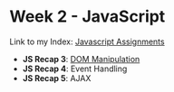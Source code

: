 # Week 2 - JavaScript

Link to my Index: [Javascript Assignments](https://users.metropolia.fi/~onnikiv/Web-Sovelluskehitys/Week-2/)


- **JS Recap 3**: [DOM Manipulation](#)
- **JS Recap 4**: Event Handling
- **JS Recap 5**: AJAX

